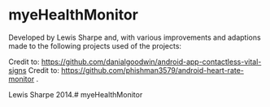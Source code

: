 # myeHealthMonitor
Developed by Lewis Sharpe and,
with various improvements and adaptions made to the following projects used of the projects:

Credit to: https://github.com/danialgoodwin/android-app-contactless-vital-signs
Credit to: https://github.com/phishman3579/android-heart-rate-monitor .

Lewis Sharpe 2014.# myeHealthMonitor
